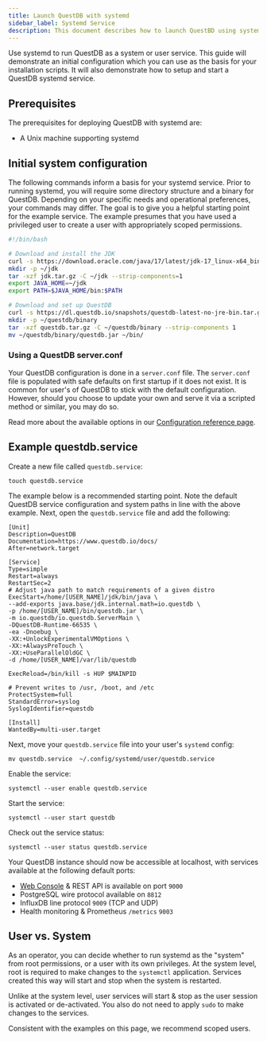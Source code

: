 ```yaml
---
title: Launch QuestDB with systemd
sidebar_label: Systemd Service
description: This document describes how to launch QuestBD using systemd.
---
```


Use systemd to run QuestDB as a system or user service. This guide will
demonstrate an initial configuration which you can use as the basis for your
installation scripts. It will also demonstrate how to setup and start a QuestDB
systemd service.

## Prerequisites

The prerequisites for deploying QuestDB with systemd are:

- A Unix machine supporting systemd

## Initial system configuration

The following commands inform a basis for your systemd service. Prior to running
systemd, you will require some directory structure and a binary for QuestDB.
Depending on your specific needs and operational preferences, your commands may
differ. The goal is to give you a helpful starting point for the example
service. The example presumes that you have used a privileged user to create a
user with appropriately scoped permissions.

```bash
#!/bin/bash

# Download and install the JDK
curl -s https://download.oracle.com/java/17/latest/jdk-17_linux-x64_bin.tar.gz -o jdk.tar.gz
mkdir -p ~/jdk
tar -xzf jdk.tar.gz -C ~/jdk --strip-components=1
export JAVA_HOME=~/jdk
export PATH=$JAVA_HOME/bin:$PATH

# Download and set up QuestDB
curl -s https://dl.questdb.io/snapshots/questdb-latest-no-jre-bin.tar.gz -o questdb.tar.gz
mkdir -p ~/questdb/binary
tar -xzf questdb.tar.gz -C ~/questdb/binary --strip-components 1
mv ~/questdb/binary/questdb.jar ~/bin/
```

### Using a QuestDB server.conf

Your QuestDB configuration is done in a `server.conf` file. The `server.conf`
file is populated with safe defaults on first startup if it does not exist. It
is common for user's of QuestDB to stick with the default configuration.
However, should you choose to update your own and serve it via a scripted method
or similar, you may do so.

Read more about the available options in our
[Configuration reference page](/docs/configuration/).

## Example questdb.service

Create a new file called `questdb.service`:

```shell
touch questdb.service
```

The example below is a recommended starting point. Note the default QuestDB
service configuration and system paths in line with the above example. Next,
open the `questdb.service` file and add the following:

```shell
[Unit]
Description=QuestDB
Documentation=https://www.questdb.io/docs/
After=network.target

[Service]
Type=simple
Restart=always
RestartSec=2
# Adjust java path to match requirements of a given distro
ExecStart=/home/[USER_NAME]/jdk/bin/java \
--add-exports java.base/jdk.internal.math=io.questdb \
-p /home/[USER_NAME]/bin/questdb.jar \
-m io.questdb/io.questdb.ServerMain \
-DQuestDB-Runtime-66535 \
-ea -Dnoebug \
-XX:+UnlockExperimentalVMOptions \
-XX:+AlwaysPreTouch \
-XX:+UseParallelOldGC \
-d /home/[USER_NAME]/var/lib/questdb

ExecReload=/bin/kill -s HUP $MAINPID

# Prevent writes to /usr, /boot, and /etc
ProtectSystem=full
StandardError=syslog
SyslogIdentifier=questdb

[Install]
WantedBy=multi-user.target
```

Next, move your `questdb.service` file into your user's `systemd` config:

```shell
mv questdb.service  ~/.config/systemd/user/questdb.service
```

Enable the service:

```shell
systemctl --user enable questdb.service
```

Start the service:

```shell
systemctl --user start questdb
```

Check out the service status:

```shell
systemctl --user status questdb.service
```

Your QuestDB instance should now be accessible at localhost, with services
available at the following default ports:

- [Web Console](/docs/web-console/) &amp; REST API is available on port `9000`
- PostgreSQL wire protocol available on `8812`
- InfluxDB line protocol `9009` (TCP and UDP)
- Health monitoring &amp; Prometheus `/metrics` `9003`

## User vs. System

As an operator, you can decide whether to run systemd as the "system" from root
permissions, or a user with its own privileges. At the system level, root is
required to make changes to the `systemctl` application. Services created this
way will start and stop when the system is restarted.

Unlike at the system level, user services will start & stop as the user session
is activated or de-activated. You also do not need to apply `sudo` to make
changes to the services.

Consistent with the examples on this page, we recommend scoped users.
